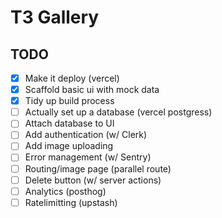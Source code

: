 # T3 Gallery

## TODO
- [x] Make it deploy (vercel)
- [x] Scaffold basic ui with mock data
- [x] Tidy up build process
- [ ] Actually set up a database (vercel postgress)
- [ ] Attach database to UI
- [ ] Add authentication (w/ Clerk)
- [ ] Add image uploading
- [ ] Error management (w/ Sentry)
- [ ] Routing/image page (parallel route)
- [ ] Delete button (w/ server actions)
- [ ] Analytics (posthog)
- [ ] Ratelimitting (upstash)